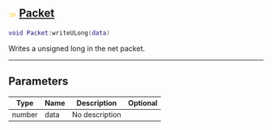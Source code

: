 ## ![shared](.gitbook/assets/shared.png) [Packet](home/Packet)



```lua
void Packet:writeULong(data)
```

Writes a unsigned long in the net packet.

------
## Parameters

| Type   | Name | Description | Optional |
| ------ | ---- | ----------- | -------: |
| number | data | No description |  |


